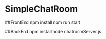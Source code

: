 # SimpleChatRoom

##FrontEnd
  npm install
  npm run start
  
##BackEnd
  npm install
  node chatroomServer.js
